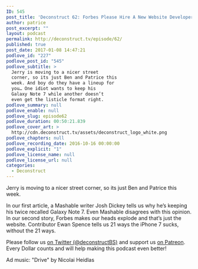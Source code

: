 ```yaml
---
ID: 545
post_title: 'Deconstruct 62: Forbes Please Hire A New Website Developer'
author: patrice
post_excerpt: ""
layout: podcast
permalink: http://deconstruct.tv/episode/62/
published: true
post_date: 2017-01-08 14:47:21
podlove_id: "227"
podlove_post_id: "545"
podlove_subtitle: >
  Jerry is moving to a nicer street
  corner, so its just Ben and Patrice this
  week. And boy do they have a lineup for
  you… One idiot wants to keep his
  Galaxy Note 7 while another doesn’t
  even get the listicle format right.
podlove_summary: null
podlove_enable: null
podlove_slug: episode62
podlove_duration: 00:50:21.839
podlove_cover_art: >
  http://cdn.deconstruct.tv/assets/deconstruct_logo_white.png
podlove_chapters: null
podlove_recording_date: 2016-10-16 00:00:00
podlove_explicit: "1"
podlove_license_name: null
podlove_license_url: null
categories:
  - Deconstruct
---
```

<p>Jerry is moving to a nicer street corner, so its just Ben and Patrice this week.</p>
<p>In our first article, a Mashable writer Josh Dickey tells us why he’s keeping his twice recalled Galaxy Note 7.  Even Mashable disagrees with this opinion.  In our second story, Forbes makes our heads explode and that’s just the website.  Contributor Ewan Spence tells us 21 ways the iPhone 7 sucks, without the 21 ways.</p>
<p>
Please follow us <a href="http://twitter.com/deconstructBS">on Twitter (@deconstructBS)</a> and support us <a href="http://patreon.com/deconstruct">on Patreon</a>. Every Dollar counts and will help making this podcast even better!
</p>
<p>Ad music: "Drive" by Nicolai Heidlas</p>